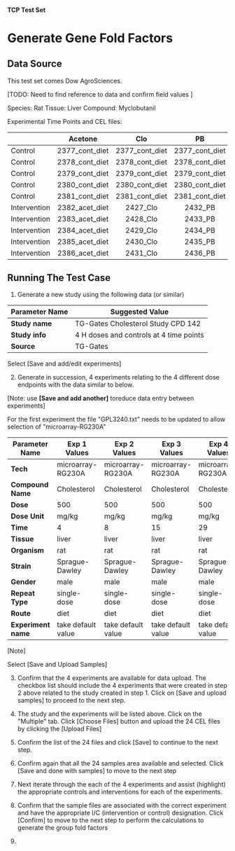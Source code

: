 #### TCP Test Set

# Generate Gene Fold Factors

## Data Source

This test set comes Dow AgroSciences.

[TODO: Need to find reference to data and confirm field values ]

Species: Rat
Tissue: Liver
Compound: Myclobutanil

Experimental Time Points and CEL files:

|              | Acetone        | Clo            | PB             |
|--------------|:--------------:|:--------------:|:--------------:|
| Control      | 2377_cont_diet | 2377_cont_diet | 2377_cont_diet |
| Control      | 2378_cont_diet | 2378_cont_diet | 2378_cont_diet | 
| Control      | 2379_cont_diet | 2379_cont_diet | 2379_cont_diet | 
| Control      | 2380_cont_diet | 2380_cont_diet | 2380_cont_diet | 
| Control      | 2381_cont_diet | 2381_cont_diet | 2381_cont_diet | 
| Intervention | 2382_acet_diet | 2427_Clo       | 2432_PB        |
| Intervention | 2383_acet_diet | 2428_Clo       | 2433_PB        |
| Intervention | 2384_acet_diet | 2429_Clo       | 2434_PB        |
| Intervention | 2385_acet_diet | 2430_Clo       | 2435_PB        |
| Intervention | 2386_acet_diet | 2431_Clo       | 2436_PB        |


## Running The Test Case

1. Generate a new study using the following data (or similar)

| Parameter Name       | Suggested Value                         |
|----------------------|-----------------------------------------|
| **Study name**       | TG-Gates Cholesterol Study CPD 142      |
| **Study info**       | 4 H doses and controls at 4 time points |
| **Source**           | TG-Gates                                |

Select [Save and add/edit experiments]

2. Generate in succession, 4 experiments relating to the 4 different dose
endpoints with the data similar to below. 

[Note: use **[Save and add another]** toreduce data entry between experiments]

For the first experiment the file "GPL3240.txt" needs to be updated to allow selection of "microarray-RG230A"

| Parameter Name      | Exp 1 Values       | Exp 2 Values       | Exp 3 Values       | Exp 4 Values       |
|---------------------|--------------------|--------------------|--------------------|--------------------|
| **Tech**            | microarray-RG230A  | microarray-RG230A  | microarray-RG230A  | microarray-RG230A  |
| **Compound Name**   | Cholesterol        | Cholesterol        | Cholesterol        | Cholesterol        |
| **Dose**            | 500                | 500                | 500                | 500                |
| **Dose Unit**       | mg/kg              | mg/kg              | mg/kg              | mg/kg              |
| **Time**            | 4                  | 8                  | 15                 | 29                 |
| **Tissue**          | liver              | liver              | liver              | liver              |
| **Organism**        | rat                | rat                | rat                | rat                |
| **Strain**          | Sprague-Dawley     | Sprague-Dawley     | Sprague-Dawley     | Sprague-Dawley     |
| **Gender**          | male               | male               | male               | male               |
| **Repeat Type**     | single-dose        | single-dose        | single-dose        | single-dose        |
| **Route**           | diet               | diet               | diet               | diet               |
| **Experiment name** | take default value | take default value | take default value | take default value |
[Note]

Select [Save and Upload Samples]

3. Confirm that the 4 experiments are available for data upload. The checkbox list should include the 4 experiments 
that were created in step 2 above related to the study created in step 1. 
Click on [Save and upload samples] to proceed to the next step.

4. The study and the experiments will be listed above. Click on the "Multiple" tab. Click [Choose Files] button and 
upload the 24 CEL files by clicking the [Upload Files]

5. Confirm the list of the 24 files and click [Save] to continue to the next step.

6. Confirm again that all the 24 samples area available and selected. Click [Save and done with samples] to move 
to the next step

7. Next iterate through the each of the 4 experiments and assist (highlight) the appropriate controls 
and interventions for each of the experiments.

8. Confirm that the sample files are associated with the correct experiment and have the appropriate I/C (intervention
or control) designation. Click [Confirm] to move to the next step to perform the calculations to generate
the group fold factors

9. 
